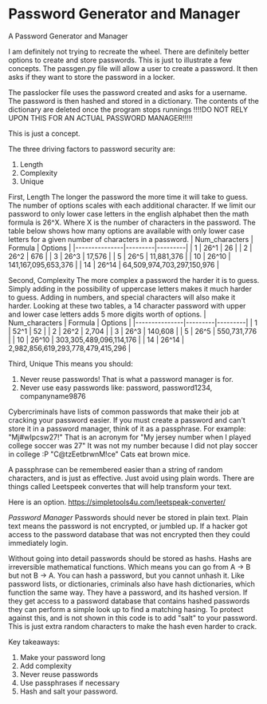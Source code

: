 # Password Generator and Manager
A Password Generator and Manager

I am definitely not trying to recreate the wheel. There are definitely better options to create and store passwords. This is just to illustrate a few concepts.
The passgen.py file will allow a user to create a password. It then asks if they want to store the password in a locker.

The passlocker file uses the password created and asks for a username. The password is then hashed and stored in a dictionary.
The contents of the dictionary are deleted once the program stops runnings
!!!!DO NOT RELY UPON THIS FOR AN ACTUAL PASSWORD MANAGER!!!!!

This is just a concept.

The three driving factors to password security are:
1. Length
2. Complexity
3. Unique

First, Length
The longer the password the more time it will take to guess.
The number of options scales with each additional character. If we limit our password to only lower case letters in the english alphabet then the math formula is 26^X. 
Where X is the number of characters in the password.
The table below shows how many options are available with only lower case letters for a given number of characters in a password.
| Num_characters | Formula | Options |
|---------------|---------|---------|
| 1             | 26^1    | 26      |
| 2             | 26^2    | 676      |
| 3             | 26^3    | 17,576     |
| 5             | 26^5    | 11,881,376      |
| 10             | 26^10    | 141,167,095,653,376      |
| 14            | 26^14    | 64,509,974,703,297,150,976      |


Second, Complexity
The more complex a password the harder it is to guess.
Simply adding in the possibility of uppercase letters makes it much harder to guess.
Adding in numbers, and special characters will also make it harder.
Looking at these two tables, a 14 character password with upper and lower case letters adds 5 more digits worth of options.
| Num_characters | Formula | Options |
|---------------|---------|---------|
| 1             | 52^1    | 52      |
| 2             | 26^2    | 2,704      |
| 3             | 26^3    | 140,608    |
| 5             | 26^5    | 550,731,776      |
| 10             | 26^10    | 303,305,489,096,114,176      |
| 14            | 26^14    | 2,982,856,619,293,778,479,415,296      |

Third, Unique
This means you should:
1. Never reuse passwords! That is what a password manager is for.
2. Never use easy passwords like: password, password1234, companyname9876

Cybercriminals have lists of common passwords that make their job at cracking your password easier.
If you must create a password and can't store it in a password manager, think of it as a passphrase.
For example:
"Mj#wIpcsw27!" That is an acronym for "My jersey number when I played college soccer was 27" It was not my number because I did not play soccer in college :P
"C@tzEetbrwnM!ce" Cats eat brown mice.

A passphrase can be remembered easier than a string of random characters, and is just as effective. Just avoid using plain words.
There are things called Leetspeek convertes that will help transform your text.

Here is an option.
https://simpletools4u.com/leetspeak-converter/

*Password Manager*
Passwords should never be stored in plain text. Plain text means the password is not encrypted, or jumbled up. If a hacker got access to the password database that was not encrypted then they could immediately login.

Without going into detail passwords should be stored as hashs. Hashs are irreversible mathematical functions. Which means you can go from A -> B but not B -> A. You can hash a password, but you cannot unhash it.
Like password lists, or dictionaries, criminals also have hash dictionaries, which function the same way. They have a password, and its hashed version. If they get access to a password database that contains hashed passwords they can perform a simple look up to find a matching hasing.
To protect against this, and is not shown in this code is to add "salt" to your password. This is just extra random characters to make the hash even harder to crack.

Key takeaways:
1. Make your password long
2. Add complexity
3. Never reuse passwords
4. Use passphrases if necessary
5. Hash and salt your password.


